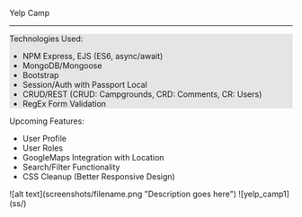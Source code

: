 Yelp Camp
<hr>
<div style = "background-color : rgb(229, 229, 229)">
    Technologies Used:

  - NPM Express, EJS (ES6, async/await)
  - MongoDB/Mongoose
  - Bootstrap
  - Session/Auth with Passport Local
  - CRUD/REST (CRUD: Campgrounds, CRD: Comments, CR: Users)
  - RegEx Form Validation
 </div>
 <div>
   Upcoming Features:

  - User Profile
  - User Roles
  - GoogleMaps Integration with Location
  - Search/Filter Functionality
  - CSS Cleanup (Better Responsive Design)
 </div>
 ![alt text](screenshots/filename.png "Description goes here")
 ![yelp_camp1](ss/)
